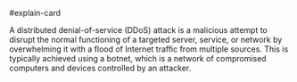 #explain-card 

A distributed denial-of-service (DDoS) attack is a malicious attempt to disrupt the normal functioning of a targeted server, service, or network by overwhelming it with a flood of Internet traffic from multiple sources. This is typically achieved using a botnet, which is a network of compromised computers and devices controlled by an attacker.